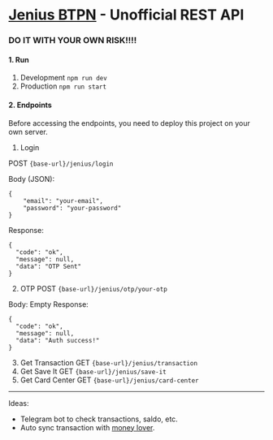 # [Jenius BTPN](https://www.jenius.com/en) - Unofficial REST API

### DO IT WITH YOUR OWN RISK!!!!

#### 1. Run
1. Development
`npm run dev`
2. Production
`npm run start`
#### 2. Endpoints
Before accessing the endpoints, you need to deploy this project on your own server.

1. Login

POST `{base-url}/jenius/login`

Body (JSON):
```
{
    "email": "your-email",
    "password": "your-password"
}
```

Response:
```
{
  "code": "ok",
  "message": null,
  "data": "OTP Sent"
}
```
2. OTP
POST `{base-url}/jenius/otp/your-otp`

Body: Empty
Response:
```
{
  "code": "ok",
  "message": null,
  "data": "Auth success!"
}
```
3. Get Transaction
GET `{base-url}/jenius/transaction`
4. Get Save It
GET `{base-url}/jenius/save-it`
5. Get Card Center
GET `{base-url}/jenius/card-center`

---
Ideas:
- Telegram bot to check transactions, saldo, etc.
- Auto sync transaction with [money lover](https://moneylover.me/).